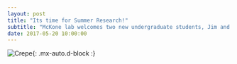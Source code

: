 ```yaml
---
layout: post
title: "Its time for Summer Research!"
subtitle: "McKone lab welcomes two new undergraduate students, Jim and Craig for summer research. Jim will work on flow-based energy storage and Craig will work on electrochemical catalysis. !!"
date: 2017-05-20 10:00:00
---
```


![Crepe](https://raw.githubusercontent.com/Advay2803/advay2803.github.io/master/assets/img/Summer%20Research%202017.png){: .mx-auto.d-block :}
